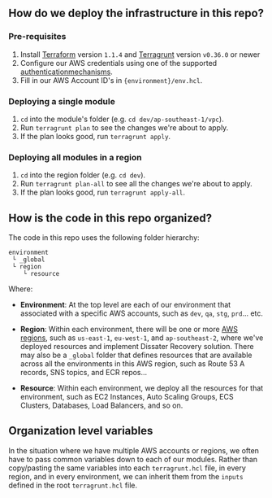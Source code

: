 ## How do we deploy the infrastructure in this repo?


### Pre-requisites

1. Install [Terraform](https://www.terraform.io/) version `1.1.4` and
   [Terragrunt](https://github.com/gruntwork-io/terragrunt) version `v0.36.0` or newer
1. Configure our AWS credentials using one of the supported [authenticationmechanisms](https://www.terraform.io/docs/providers/aws/#authentication).
1. Fill in our AWS Account ID's in `{environment}/env.hcl`.


### Deploying a single module

1. `cd` into the module's folder (e.g. `cd dev/ap-southeast-1/vpc`).
1. Run `terragrunt plan` to see the changes we're about to apply.
1. If the plan looks good, run `terragrunt apply`.


### Deploying all modules in a region

1. `cd` into the region folder (e.g. `cd dev`).
1. Run `terragrunt plan-all` to see all the changes we're about to apply.
1. If the plan looks good, run `terragrunt apply-all`.


## How is the code in this repo organized?

The code in this repo uses the following folder hierarchy:

```
environment
 └ _global
 └ region
    └ resource
```

Where:

* **Environment**: At the top level are each of our environment that associated with a specific AWS accounts, such as `dev`, `qa`, `stg`, `prd`... etc. 

* **Region**: Within each environment, there will be one or more [AWS
  regions](http://docs.aws.amazon.com/AWSEC2/latest/UserGuide/using-regions-availability-zones.html), such as
  `us-east-1`, `eu-west-1`, and `ap-southeast-2`, where we've deployed resources and implement Dissater Recovery solution. There may also be a `_global` folder that defines resources that are available across all the environments in this AWS region, such as Route 53 A records, SNS topics, and ECR repos...

* **Resource**: Within each environment, we deploy all the resources for that environment, such as EC2 Instances, Auto Scaling Groups, ECS Clusters, Databases, Load Balancers, and so on.

## Organization level variables

In the situation where we have multiple AWS accounts or regions, we often have to pass common variables down to each of our modules. Rather than copy/pasting the same variables into each `terragrunt.hcl` file, in every region, and in every environment, we can inherit them from the `inputs` defined in the root `terragrunt.hcl` file.
